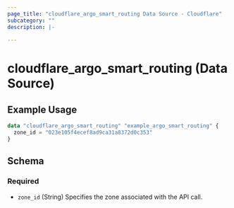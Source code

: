 ```yaml
---
page_title: "cloudflare_argo_smart_routing Data Source - Cloudflare"
subcategory: ""
description: |-
  
---
```


# cloudflare_argo_smart_routing (Data Source)



## Example Usage

```terraform
data "cloudflare_argo_smart_routing" "example_argo_smart_routing" {
  zone_id = "023e105f4ecef8ad9ca31a8372d0c353"
}
```

<!-- schema generated by tfplugindocs -->
## Schema

### Required

- `zone_id` (String) Specifies the zone associated with the API call.


